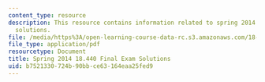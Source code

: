 ```yaml
---
content_type: resource
description: This resource contains information related to spring 2014 final exam
  solutions.
file: /media/https%3A/open-learning-course-data-rc.s3.amazonaws.com/18-440-probability-and-random-variables-spring-2014/b7521330724b90bbce63164eaa25fed9_MIT18_440S14_final2014_sol.pdf
file_type: application/pdf
resourcetype: Document
title: Spring 2014 18.440 Final Exam Solutions
uid: b7521330-724b-90bb-ce63-164eaa25fed9
---
```

